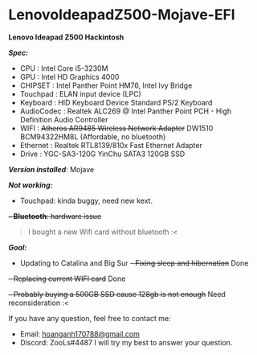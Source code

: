 # LenovoIdeapadZ500-Mojave-EFI

**Lenovo Ideapad Z500 Hackintosh**

**_Spec:_**
- CPU :                 Intel Core i5-3230M
- GPU :                 Intel HD Graphics 4000
- CHIPSET :             Intel Panther Point HM76, Intel Ivy Bridge
- Touchpad :            ELAN input device (LPC)
- Keyboard :            HID Keyboard Device
  	                    Standard PS/2 Keyboard
- AudioCodec :          Realtek ALC269 @ Intel Panther Point PCH - High Definition Audio Controller
- WIFI :               	~~Atheros AR9485 Wireless Network Adapter~~
                        DW1510 BCM94322HM8L (Affordable, no bluetooth)
- Ethernet :            Realtek RTL8139/810x Fast Ethernet Adapter
- Drive :               YGC-SA3-120G YinChu SATA3 120GB SSD

**_Version installed_**: Mojave

**_Not working:_**
- Touchpad: kinda buggy, need new kext.

~~**- Bluetooth**: hardware issue~~
> I bought a new Wifi card without bluetooth :<

**_Goal:_**
- Updating to Catalina and Big Sur
~~- Fixing sleep and hibernation~~ Done

~~- Replacing current WIFI card~~ Done

~~- Probably buying a 500GB SSD cause 128gb is not enough~~ Need reconsideration :<


If you have any question, feel free to contact me:
- Email: hoanganh170788@gmail.com
- Discord: ZooLs#4487
I will try my best to answer your question.
